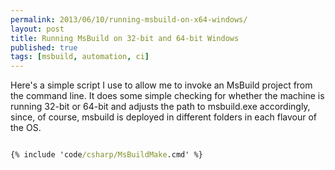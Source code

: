 ```yaml
---
permalink: 2013/06/10/running-msbuild-on-x64-windows/
layout: post
title: Running MsBuild on 32-bit and 64-bit Windows
published: true
tags: [msbuild, automation, ci]
---
```


Here's a simple script I use to allow me to invoke an MsBuild project from
the command line. It does some simple checking for whether the machine is
running 32-bit or 64-bit and adjusts the path to msbuild.exe accordingly,
since, of course, msbuild is deployed in different folders in each flavour
of the OS.

```bat

{% include 'code/csharp/MsBuildMake.cmd' %}

```
